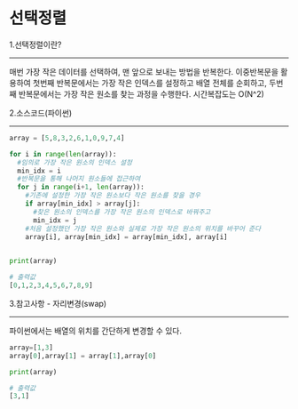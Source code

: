 # 선택정렬

1.선택정렬이란?
***
매번 가장 작은 데이터를 선택하여, 맨 앞으로 보내는 방법을 반복한다. 이중반복문을 활용하여 첫번째 반복문에서는 가장 작은 인덱스를 설정하고 배열 전체를 순회하고, 두번째 반복문에서는 가장 작은 원소를 찾는 과정을 수행한다. 시간복잡도는 O(N^2)

2.소스코드(파이썬)
***
```py
array = [5,8,3,2,6,1,0,9,7,4]

for i in range(len(array)):
  #임의로 가장 작은 원소의 인덱스 설정
  min_idx = i   
  #반복문을 통해 나머지 원소들에 접근하여
  for j in range(i+1, len(array)):  
    #기존에 설정한 가장 작은 원소보다 작은 원소를 찾을 경우
    if array[min_idx] > array[j]:  
      #찾은 원소의 인덱스를 가장 작은 원소의 인덱스로 바꿔주고
      min_idx = j  
    #처음 설정했던 가장 작은 원소와 실제로 가장 작은 원소의 위치를 바꾸어 준다
    array[i], array[min_idx] = array[min_idx], array[i]  
    

print(array)

# 출력값
[0,1,2,3,4,5,6,7,8,9]
```
3.참고사항  - 자리변경(swap)
***
파이썬에서는 배열의 위치를 간단하게 변경할 수 있다.
```py
array=[1,3]
array[0],array[1] = array[1],array[0]

print(array)

# 출력값
[3,1]